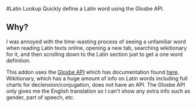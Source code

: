 #Latin Lookup
Quickly define a Latin word using the Glosbe API.

## Why?

I was annoyed with the time-wasting process of seeing a unfamiliar word when reading Latin texts online, opening a new tab, searching wikitionary for it, and then scrolling down to the Latin section just to get a one word definition.

This addon uses the [Glosbe API](https://glosbe.com/) which has documentation found [here](https://glosbe.com/a-api). Wikitionary, which has a huge amount of info on Latin words including full charts for declension/conjugation, does not
have an API. The Glosbe API only gives me the English translation so I can't show any extra info such as gender, part of speech, etc.